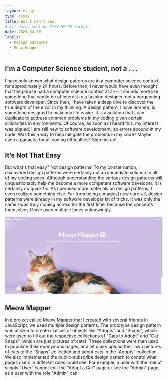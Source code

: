 ```yaml
---
layout: essay
type: essay
title: But I Can't Sew
# All dates must be YYYY-MM-DD format!
date: 2021-04-30
labels:
  - Design patterns
  - Meow Mapper
---
```


## I'm a Computer Science student, not a . . .

I have only known what design patterns are in a computer science context for approximately 24 hours. Before then, I never would have even thought that the phrase had a computer science context at all – it sounds more like something that would be of interest to a fashion designer, not a burgeoning software developer. Since then, I have taken a deep dive to discover the true depth of the error in my thinking. A design pattern, I have learned, is something designed to make my life easier. It is a solution that I can duplicate to address common problems in my coding given certain similarities in environments. Of course, as soon as I heard this, my interest was piqued; I am still new to software development, so errors abound in my code. Was this a way to help mitigate the problems in my code? Maybe even a panacea for all coding difficulties? Sign me up!


## It’s Not That Easy

But what's that easy? Not design patterns! To my consternation, I discovered design patterns were certainly not an immediate solution to all of my coding woes. Although understanding the various design patterns will unquestionably help me become a more competent software developer, it is certainly no quick fix. As I perused more materials on design patterns, I even realized something else. Far from being a magical new cure-all, design patterns were already in my software developer kit of tricks. It was only the name I was truly coming across for the first time, because the concepts themselves I have used multiple times unknowingly. 

<img class="ui medium left floated image" src="../images/meow.PNG">    

## Meow Mapper

In a project called [Meow Mapper](https://meowmapper.com/) that I created with several friends in JavaScript, we used multiple design patterns. The prototype design pattern was utilized to create classes of objects like "Adopts" and "Snaps", which were used to fill out the respective collections of "Cats to Adopt" and "Cat Snaps" (which are just pictures of cats). These collections were then used to populate their eponymous pages, and let users upload their own pictures of cats to the “Snaps” collection and adopt cats in the “Adopts” collection. We also implemented the public-subscribe design pattern to control what pages users in different roles could see. For example, a user with the role of simply "User" cannot edit the "Adopt a Cat" page or see the "Admin" page, as a user with the role "Admin" can. 


